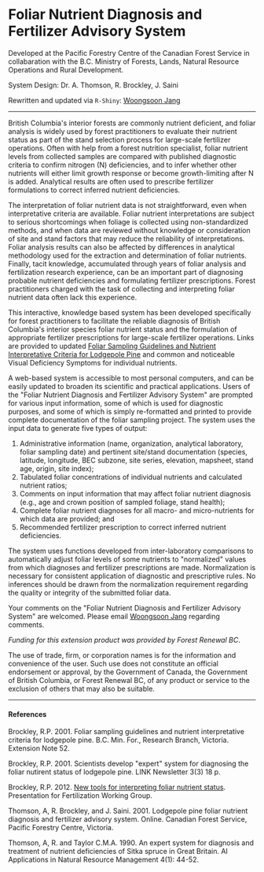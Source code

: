 # Foliar Nutrient Diagnosis and Fertilizer Advisory System

Developed at the Pacific Forestry Centre of the Canadian Forest Service in collabaration with the B.C. Ministry of Forests, Lands, Natural Resource Operations and Rural Development.

System Design: Dr.  A. Thomson, R. Brockley,  J. Saini

Rewritten and updated via `R-Shiny`: [Woongsoon Jang](mailto:woongsoon.jang@gov.bc.ca)


___

British Columbia's interior forests are commonly  nutrient deficient, and foliar analysis is widely used by forest practitioners to evaluate their nutrient status as part of the stand selection process for large-scale fertilizer operations. Often with help from a forest nutrition specialist, foliar nutrient levels from collected samples are compared with published diagnostic criteria to confirm nitrogen (N) deficiencies, and to infer whether other nutrients will either limit growth response or become growth-limiting after N is added. Analytical results are often used to prescribe fertilizer formulations to correct inferred nutrient deficiencies.

The interpretation of foliar nutrient data is not straightforward, even when interpretative criteria are available. Foliar nutrient interpretations are subject to serious shortcomings when foliage is collected using non-standardized methods, and when data are reviewed without knowledge or consideration of site and stand factors that may reduce the reliability of interpretations. Foliar analysis results can also be affected by differences in analytical methodology used for the extraction and determination of foliar nutrients. Finally, tacit knowledge, accumulated through years of foliar analysis and fertilization research experience, can be an important part of diagnosing probable nutrient deficiencies and formulating fertilizer prescriptions. Forest practitioners charged with the task of collecting and interpreting foliar nutrient data often lack this experience.

This interactive, knowledge based system has been developed specifically for forest practitioners to facilitate the reliable diagnosis of British Columbia's interior species foliar nutrient status and the formulation of appropriate fertilizer prescriptions for large-scale fertilizer operations. Links are provided to updated [Foliar Sampling Guidelines and Nutrient Interpretative Criteria for Lodgepole Pine](https://www.for.gov.bc.ca/hfd/pubs/Docs/En/En52.pdf) and common and noticeable Visual Deficiency Symptoms for individual nutrients.

A web-based system is accessible to most personal computers, and can be easily updated to broaden its scientific and practical applications. Users of the "Foliar Nutrient Diagnosis and Fertilizer Advisory  System" are prompted for various input information, some of which is used for diagnostic purposes, and some of which is simply re-formatted and printed to provide complete documentation of the foliar sampling project. The system uses the input data to generate five types of output:

1. Administrative information (name, organization, analytical laboratory, foliar sampling date) and pertinent site/stand documentation (species, latitude, longitude, BEC subzone, site series, elevation, mapsheet, stand age, origin, site index);
2. Tabulated foliar concentrations of individual nutrients and calculated nutrient ratios;
3. Comments on input information that may affect foliar nutrient diagnosis (e.g., age and crown position of sampled foliage, stand health);
4. Complete foliar nutrient diagnoses for all macro- and micro-nutrients for which data are provided; and
5. Recommended fertilizer prescription to correct inferred nutrient deficiencies.

The system uses functions developed from inter-laboratory comparisons to automatically adjust foliar levels of some nutrients to "normalized" values from which diagnoses and fertilizer prescriptions are made. Normalization is necessary for consistent application of diagnostic and prescriptive rules. No inferences should be drawn from the normalization requirement regarding the quality or integrity of the submitted foliar data.


Your comments on the "Foliar Nutrient Diagnosis and Fertilizer Advisory System" are welcomed. Please email [Woongsoon Jang](mailto:woongsoon.jang@gov.bc.ca) regarding comments.

*Funding for this extension product was provided by Forest Renewal BC*.

The use of trade, firm, or corporation names is for the information and convenience of the user. Such use does not constitute an official endorsement or approval, by the Government of Canada, the Government of British Columbia, or Forest Renewal BC, of any product or service to the exclusion of others that may also be suitable.


___

#### References


Brockley, R.P. 2001. Foliar sampling guidelines and nutrient interpretative criteria for lodgepole pine. B.C. Min. For., Research Branch, Victoria. Extension Note 52.

Brockley, R.P. 2001. Scientists develop "expert" system for diagnosing the foliar nutirent status of lodgepole pine. LINK Newsletter 3(3) 18 p.

Brockley, R.P. 2012. [New tools for interpreting foliar nutrient status](https://www2.gov.bc.ca/assets/gov/environment/natural-resource-stewardship/land-based-investment/forests-for-tomorrow/prince_george_revised_march_2012.pptx). Presentation for Fertilization Working Group. 

Thomson, A, R. Brockley, and J. Saini. 2001. Lodgepole pine foliar nutrient diagnosis and fertilizer advisory system. Online. Canadian Forest Service, Pacific Forestry Centre, Victoria.

Thomson, A, R. and Taylor C.M.A. 1990. An expert system for diagnosis and treatment of nutrient deficiencies of Sitka spruce in Great Britain. AI Applications in Natural Resource Management 4(1): 44-52. 

